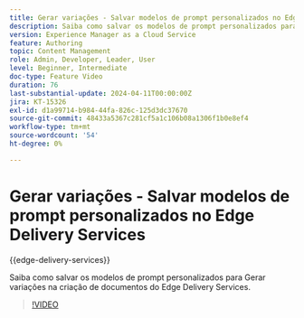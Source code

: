 ```yaml
---
title: Gerar variações - Salvar modelos de prompt personalizados no Edge Delivery Services
description: Saiba como salvar os modelos de prompt personalizados para Gerar variações na criação de documentos do Edge Delivery Services.
version: Experience Manager as a Cloud Service
feature: Authoring
topic: Content Management
role: Admin, Developer, Leader, User
level: Beginner, Intermediate
doc-type: Feature Video
duration: 76
last-substantial-update: 2024-04-11T00:00:00Z
jira: KT-15326
exl-id: d1a99714-b984-44fa-826c-125d3dc37670
source-git-commit: 48433a5367c281cf5a1c106b08a1306f1b0e8ef4
workflow-type: tm+mt
source-wordcount: '54'
ht-degree: 0%

---
```


# Gerar variações - Salvar modelos de prompt personalizados no Edge Delivery Services

{{edge-delivery-services}}

Saiba como salvar os modelos de prompt personalizados para Gerar variações na criação de documentos do Edge Delivery Services.

>[!VIDEO](https://video.tv.adobe.com/v/3428317/?learn=on)

